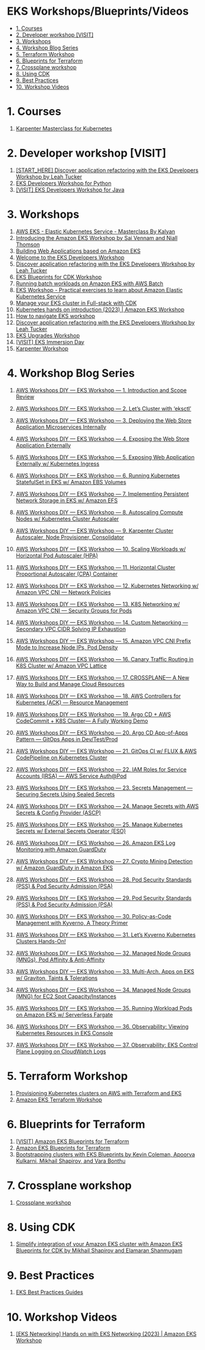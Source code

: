 <h1>EKS Workshops/Blueprints/Videos</h1>

<!-- TOC -->

- [1. Courses](#1-courses)
- [2. Developer workshop [VISIT]](#2-developer-workshop-visit)
- [3. Workshops](#3-workshops)
- [4. Workshop Blog Series](#4-workshop-blog-series)
- [5. Terraform Workshop](#5-terraform-workshop)
- [6. Blueprints for Terraform](#6-blueprints-for-terraform)
- [7. Crossplane workshop](#7-crossplane-workshop)
- [8. Using CDK](#8-using-cdk)
- [9. Best Practices](#9-best-practices)
- [10. Workshop Videos](#10-workshop-videos)

<!-- /TOC -->

# 1. Courses

1. [Karpenter Masterclass for Kubernetes](https://www.udemy.com/course/karpenter-masterclass-for-kubernetes)

# 2. Developer workshop [VISIT]

1. [[START_HERE] Discover application refactoring with the EKS Developers Workshop by Leah Tucker](https://aws.amazon.com/blogs/containers/discover-application-refactoring-with-the-eks-developers-workshop/)
1. [EKS Developers Workshop for Python](https://developers.eksworkshop.com/docs/python/)
1. [[VISIT] EKS Developers Workshop for Java](https://developers.eksworkshop.com/docs/java/)

# 3. Workshops

1. [AWS EKS - Elastic Kubernetes Service - Masterclass By Kalyan](https://www.stacksimplify.com/aws-eks/)
1. [Introducing the Amazon EKS Workshop by Sai Vennam and Niall Thomson](https://aws.amazon.com/blogs/containers/introducing-the-amazon-eks-workshop/)
1. [Building Web Applications based on Amazon EKS](https://catalog.us-east-1.prod.workshops.aws/workshops/9c0aa9ab-90a9-44a6-abe1-8dff360ae428/en-US)
1. [Welcome to the EKS Developers Workshop](https://developers.eksworkshop.com/docs/introduction)
1. [Discover application refactoring with the EKS Developers Workshop by Leah Tucker](https://aws.amazon.com/blogs/containers/discover-application-refactoring-with-the-eks-developers-workshop/)
1. [EKS Blueprints for CDK Workshop](https://catalog.workshops.aws/eks-blueprints-for-cdk/en-US)
1. [Running batch workloads on Amazon EKS with AWS Batch](https://catalog.workshops.aws/running-batch-on-eks/en-US)
1. [EKS Workshop - Practical exercises to learn about Amazon Elastic Kubernetes Service](https://www.eksworkshop.com/)
1. [Manage your EKS cluster in Full-stack with CDK](https://catalog.us-east-1.prod.workshops.aws/workshops/c15012ac-d05d-46b1-8a4a-205e7c9d93c9/en-US/10-intro)
1. [Kubernetes hands on introduction (2023) | Amazon EKS Workshop](https://www.youtube.com/watch?v=_TFk5jQr2lk&list=PLehXSATXjcQGIctop3ok3xIMB1cUCPYEK)
1. [How to navigate EKS workshop](https://aws.plainenglish.io/hands-on-labs-for-amazon-eks-a-great-intro-to-learning-amazon-eks-8be386de483b)
1. [Discover application refactoring with the EKS Developers Workshop by Leah Tucker](https://aws.amazon.com/blogs/containers/discover-application-refactoring-with-the-eks-developers-workshop/)
1. [EKS Upgrades Workshop](https://eks-upgrades-workshop.netlify.app/docs/intro/)
1. [[VISIT] EKS Immersion Day](https://catalog.workshops.aws/eks-immersionday/en-US)
1. [Karpenter Workshop](https://catalog.workshops.aws/karpenter/en-US)

# 4. Workshop Blog Series

1. [AWS Workshops DIY — EKS Workshop — 1. Introduction and Scope Review](https://medium.com/the-aws-way/aws-workshops-diy-eks-workshop-1-introduction-and-scope-review-7599f38f06b3)
1. [AWS Workshops DIY — EKS Workshop — 2. Let’s Cluster with ‘eksctl’](https://medium.com/the-aws-way/aws-workshops-diy-eks-workshop-2-lets-cluster-with-eksctl-e129a4a3be9b)
1. [AWS Workshops DIY — EKS Workshop — 3. Deploying the Web Store Application Microservices Internally](https://medium.com/the-aws-way/aws-workshops-diy-eks-workshop-3-deploying-the-web-store-application-microservices-internally-7eb01cc1dcc8)
1. [AWS Workshops DIY — EKS Workshop — 4. Exposing the Web Store Application Externally](https://medium.com/the-aws-way/aws-workshops-diy-eks-workshop-4-exposing-the-web-store-application-externally-d91768f3ce0c)
1. [AWS Workshops DIY — EKS Workshop — 5. Exposing Web Application Externally w/ Kubernetes Ingress](https://medium.com/the-aws-way/aws-workshops-diy-eks-workshop-5-exposing-web-application-externally-w-kubernetes-ingress-ff413f428f34)
1. [AWS Workshops DIY — EKS Workshop — 6. Running Kubernetes StatefulSet in EKS w/ Amazon EBS Volumes](https://medium.com/the-aws-way/aws-workshops-diy-eks-workshop-6-running-kubernetes-statefulset-in-eks-w-amazon-ebs-volumes-728c4e70e339)
1. [AWS Workshops DIY — EKS Workshop — 7. Implementing Persistent Network Storage in EKS w/ Amazon EFS](https://medium.com/the-aws-way/aws-workshops-diy-eks-workshop-7-implementing-persistent-network-storage-in-eks-w-amazon-efs-72162a8c36cb)
1. [AWS Workshops DIY — EKS Workshop — 8. Autoscaling Compute Nodes w/ Kubernetes Cluster Autoscaler](https://medium.com/the-aws-way/aws-workshops-diy-eks-workshop-8-autoscaling-compute-nodes-w-kubernetes-cluster-autoscaler-fb8b0fe0fa2a)
1. [AWS Workshops DIY — EKS Workshop — 9. Karpenter Cluster Autoscaler, Node Provisioner, Consolidator](https://medium.com/the-aws-way/aws-workshops-diy-eks-workshop-9-karpenter-cluster-autoscaler-node-provisioner-consolidator-fff8b9e03615)
1. [AWS Workshops DIY — EKS Workshop — 10. Scaling Workloads w/ Horizontal Pod Autoscaler (HPA)](https://medium.com/the-aws-way/aws-workshops-diy-eks-workshop-10-scaling-workloads-w-horizontal-pod-autoscaler-hpa-f557aad553ad)
1. [AWS Workshops DIY — EKS Workshop — 11. Horizontal Cluster Proportional Autoscaler (CPA) Container](https://medium.com/the-aws-way/aws-workshops-diy-eks-workshop-11-horizontal-cluster-proportional-autoscaler-cpa-container-8ca11070865b)
1. [AWS Workshops DIY — EKS Workshop — 12. Kubernetes Networking w/ Amazon VPC CNI — Network Policies](https://medium.com/the-aws-way/aws-workshops-diy-eks-workshop-12-kubernetes-networking-w-amazon-vpc-cni-network-policies-0a0d51dc55cd)
1. [AWS Workshops DIY — EKS Workshop — 13. K8S Networking w/ Amazon VPC CNI — Security Groups for Pods](https://medium.com/the-aws-way/aws-workshops-diy-eks-workshop-13-k8s-networking-w-amazon-vpc-cni-security-groups-for-pods-213a346a2360)
1. [AWS Workshops DIY — EKS Workshop — 14. Custom Networking — Secondary VPC CIDR Solving IP Exhaustion](https://medium.com/the-aws-way/aws-workshops-diy-eks-workshop-14-custom-networking-secondary-vpc-cidr-solving-ip-exhaustion-357f3d4e7bac)
1. [AWS Workshops DIY — EKS Workshop — 15. Amazon VPC CNI Prefix Mode to Increase Node IPs, Pod Density](https://medium.com/the-aws-way/aws-workshops-diy-eks-workshop-15-amazon-vpc-cni-prefix-mode-to-increase-node-ips-pod-density-e3b90c7a6d54)
1. [AWS Workshops DIY — EKS Workshop — 16. Canary Traffic Routing in K8S Cluster w/ Amazon VPC Lattice](https://medium.com/the-aws-way/aws-workshops-diy-eks-workshop-16-canary-traffic-routing-in-k8s-cluster-w-amazon-vpc-lattice-7ea331572f94)
1. [AWS Workshops DIY — EKS Workshop — 17. CROSSPLANE— A New Way to Build and Manage Cloud Resources](https://medium.com/the-aws-way/aws-workshops-diy-eks-workshop-17-crossplane-a-new-way-to-build-and-manage-cloud-resources-41e61ebb8ec7)
1. [AWS Workshops DIY — EKS Workshop — 18. AWS Controllers for Kubernetes (ACK) — Resource Management](https://medium.com/the-aws-way/aws-workshops-diy-eks-workshop-18-aws-controllers-for-kubernetes-ack-resource-management-ec7e5d4db13d)
1. [AWS Workshops DIY — EKS Workshop — 19. Argo CD + AWS CodeCommit + K8S Cluster— A Fully Working Demo](https://medium.com/the-aws-way/aws-workshops-diy-eks-workshop-19-argo-cd-aws-codecommit-k8s-cluster-a-fully-working-demo-4f3fa53addb2)
1. [AWS Workshops DIY — EKS Workshop — 20. Argo CD App-of-Apps Pattern — GitOps Apps in Dev/Test/Prod](https://medium.com/the-aws-way/aws-workshops-diy-eks-workshop-20-argo-cd-app-of-apps-pattern-gitops-apps-in-dev-test-prod-73a8383b0753)

1. [AWS Workshops DIY — EKS Workshop — 21. GitOps CI w/ FLUX & AWS CodePipeline on Kubernetes Cluster](https://medium.com/the-aws-way/aws-workshops-diy-eks-workshop-21-gitops-ci-w-flux-aws-codepipeline-on-kubernetes-cluster-407645eccda3)
1. [AWS Workshops DIY — EKS Workshop — 22. IAM Roles for Service Accounts (IRSA) — AWS Service Auth@Pod](https://medium.com/the-aws-way/aws-workshops-diy-eks-workshop-22-iam-roles-for-service-accounts-irsa-d53c647e5f76)
1. [AWS Workshops DIY — EKS Workshop — 23. Secrets Management — Securing Secrets Using Sealed Secrets](https://medium.com/the-aws-way/aws-workshops-diy-eks-workshop-23-secrets-management-securing-secrets-using-sealed-secrets-beeebb0cb66f)
1. [AWS Workshops DIY — EKS Workshop — 24. Manage Secrets with AWS Secrets & Config Provider (ASCP)](https://medium.com/the-aws-way/aws-workshops-diy-eks-workshop-24-manage-secrets-with-aws-secrets-config-provider-ascp-302ee39d06c9)
1. [AWS Workshops DIY — EKS Workshop — 25. Manage Kubernetes Secrets w/ External Secrets Operator (ESO)](https://medium.com/the-aws-way/aws-workshops-diy-eks-workshop-24-manage-kubernetes-secrets-w-external-secrets-operator-eso-5b6b5ecca468)
1. [AWS Workshops DIY — EKS Workshop — 26. Amazon EKS Log Monitoring with Amazon GuardDuty](https://medium.com/the-aws-way/aws-workshops-diy-eks-workshop-26-amazon-eks-log-monitoring-with-amazon-guardduty-3dbc8ab19fd0)
1. [AWS Workshops DIY — EKS Workshop — 27. Crypto Mining Detection w/ Amazon GuardDuty in Amazon EKS](https://medium.com/the-aws-way/aws-workshops-diy-eks-workshop-27-crypto-mining-detection-w-amazon-guardduty-in-amazon-eks-f5d4ccdc298f)
1. [AWS Workshops DIY — EKS Workshop — 28. Pod Security Standards (PSS) & Pod Security Admission (PSA)](https://medium.com/the-aws-way/aws-workshops-diy-eks-workshop-28-pod-security-standards-pss-pod-security-admission-psa-1631b99f628b)
1. [AWS Workshops DIY — EKS Workshop — 29. Pod Security Standards (PSS) & Pod Security Admission (PSA)](https://medium.com/the-aws-way/aws-workshops-diy-eks-workshop-29-pod-security-standards-pss-pod-security-admission-psa-c17ceb8e6a9e)
1. [AWS Workshops DIY — EKS Workshop — 30. Policy-as-Code Management with Kyverno, A Theory Primer]()
1. [AWS Workshops DIY — EKS Workshop — 31. Let’s Kyverno Kubernetes Clusters Hands-On!](https://medium.com/the-aws-way/aws-workshops-diy-eks-workshop-31-lets-kyverno-kubernetes-cluster-hands-on-e59e87e83e72)
1. [AWS Workshops DIY — EKS Workshop — 32. Managed Node Groups (MNGs), Pod Affinity & Anti-Affinity](https://medium.com/the-aws-way/aws-workshops-diy-eks-workshop-32-managed-node-groups-mngs-pod-affinity-anti-affinity-17dc98aa8961)
1. [AWS Workshops DIY — EKS Workshop — 33. Multi-Arch. Apps on EKS w/ Graviton, Taints & Tolerations](https://medium.com/the-aws-way/aws-workshops-diy-eks-workshop-33-multi-arch-apps-on-eks-w-graviton-taints-tolerations-95b1cb826abb)
1. [AWS Workshops DIY — EKS Workshop — 34. Managed Node Groups (MNG) for EC2 Spot Capacity/Instances](https://medium.com/the-aws-way/aws-workshops-diy-eks-workshop-34-managed-node-groups-mng-for-ec2-spot-capacity-instances-de5d359d2110)
1. [AWS Workshops DIY — EKS Workshop — 35. Running Workload Pods on Amazon EKS w/ Serverless Fargate](https://medium.com/the-aws-way/aws-workshops-diy-eks-workshop-35-running-workload-pods-on-amazon-eks-w-serverless-fargate-57ea230d807f)
1. [AWS Workshops DIY — EKS Workshop — 36. Observability: Viewing Kubernetes Resources in EKS Console](https://medium.com/the-aws-way/aws-workshops-diy-eks-workshop-36-observability-viewing-kubernetes-resources-in-eks-console-f4cb670b8c4d)
1. [AWS Workshops DIY — EKS Workshop — 37. Observability: EKS Control Plane Logging on CloudWatch Logs](https://medium.com/the-aws-way/aws-workshops-diy-eks-workshop-37-observability-eks-control-plane-logging-on-cloudwatch-logs-8cd3d3684242)

# 5. Terraform Workshop

1. [Provisioning Kubernetes clusters on AWS with Terraform and EKS](https://learnk8s.io/terraform-eks)
1. [Amazon EKS Terraform Workshop](https://catalog.us-east-1.prod.workshops.aws/workshops/afee4679-89af-408b-8108-44f5b1065cc7/en-US)

# 6. Blueprints for Terraform

1. [[VISIT] Amazon EKS Blueprints for Terraform](https://aws-ia.github.io/terraform-aws-eks-blueprints/getting-started/)
1. [Amazon EKS Blueprints for Terraform](https://aws-ia.github.io/terraform-aws-eks-blueprints/)
1. [Bootstrapping clusters with EKS Blueprints by Kevin Coleman, Apoorva Kulkarni, Mikhail Shapirov, and Vara Bonthu](https://aws.amazon.com/blogs/containers/bootstrapping-clusters-with-eks-blueprints/)

# 7. Crossplane workshop

1. [Crossplane workshop](https://www.eksworkshop.com/docs/automation/controlplanes/crossplane/)

# 8. Using CDK

1. [Simplify integration of your Amazon EKS cluster with Amazon EKS Blueprints for CDK by Mikhail Shapirov and Elamaran Shanmugam](https://aws.amazon.com/blogs/infrastructure-and-automation/simplify-integration-of-your-amazon-eks-cluster-with-amazon-eks-blueprints-for-cdk/)

# 9. Best Practices

1. [EKS Best Practices Guides](https://aws.github.io/aws-eks-best-practices/)

# 10. Workshop Videos

1. [[EKS Networking] Hands on with EKS Networking (2023) | Amazon EKS Workshop](https://www.youtube.com/watch?v=EAZnXII9NTY&t=593s)

